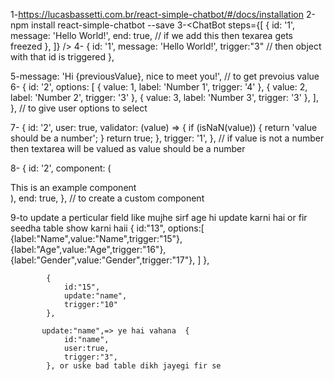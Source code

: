 1-https://lucasbassetti.com.br/react-simple-chatbot/#/docs/installation
2-npm install react-simple-chatbot --save
3-<ChatBot
  steps={[
    {
      id: '1',
      message: 'Hello World!',
      end: true, // if we add this then texarea gets freezed
    },
  ]}
/>
4- {
      id: '1',
      message: 'Hello World!', 
      trigger:"3" // then object with that id is triggered
    },


5-message: 'Hi {previousValue}, nice to meet you!', // to get prevoius value
6- {
        id: '2',
        options: [
          { value: 1, label: 'Number 1', trigger: '4' },
          { value: 2, label: 'Number 2', trigger: '3' },
          { value: 3, label: 'Number 3', trigger: '3' },
        ],
      }, // to give user options to select

7- {
      id: '2',
      user: true,
      validator: (value) => {
        if (isNaN(value)) {
          return 'value should be a number';
        }
        return true;
      },
      trigger: '1',
    }, // if value is not a number then textarea will be valued as value should be a number

8- {
      id: '2',
      component: (
        <div> This is an example component </div>
      ),
      end: true,
    }, // to create a custom component

9-to update a perticular field like mujhe sirf age hi update karni hai or fir seedha table show karni haii
  {
                id:"13",
                options:[
                    {label:"Name",value:"Name",trigger:"15"},
                    {label:"Age",value:"Age",trigger:"16"},
                    {label:"Gender",value:"Gender",trigger:"17"},
                ]
            },
            
            {
                id:"15",
                update:"name",
                trigger:"10"
            },

           update:"name",=> ye hai vahana  {
                id:"name",
                user:true,
                trigger:"3",
            }, or uske bad table dikh jayegi fir se
              